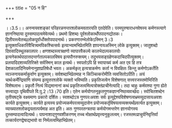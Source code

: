 +++
title = "05 न हि"

+++
  
  
।।3.5।। अनन्वयवशङ्कां परिहरन्ननन्तरश्लोकमवतारयति एतदेवेति।
परमपुरुषाराधनवेषस्य कर्मणस्त्यागे ज्ञाननिष्ठाया
दुस्सम्पादत्वमेवेत्यर्थः। प्रथमो हिशब्दः पूर्वश्लोकार्थोपपादनद्योतकः।
द्वितीयस्त्वेतच्छ्लोकपूर्वार्धोक्तोपपादनार्थः। प्रकरणारम्भेलोकेऽस्मिन्
3।3 इत्युक्ताधिकारिवैचित्र्यमपिकश्चित्सर्वः इत्याभ्यामभिप्रेतमिति
ज्ञापनायअस्मिन् लोके इत्युक्तम्। जातुशब्दो दिवसादिस्थूलकालपरः।
क्षणशब्दस्त्वत्रक्षणो व्यापारवैकल्ये कालभेदाल्पकालयोः
इत्यनेकार्थपाठात्तदन्तर्गताल्पकालविषय इत्यपौनरुक्त्यम्।
तदुभयसङ्ग्रहेणकदाचिदपीत्युक्तम्। प्रलयादिदशाव्यतिरिक्ते सर्वस्मिन् काल
इत्यर्थः। स्वपतोऽपि हि स्वापाख्यं कर्म अत एव हि तत्र
देशकालादिनियमेनानुज्ञाप्रतिषेधौ भवतः। अकर्मकृत् इत्यत्राकर्मणः कर्ता न
विवक्षितः किन्तु कर्मणोऽकर्तेति व्यञ्जनायकर्माकुर्वाण इत्युक्तम्।
सर्वशब्दाभिप्रेतमाह न किञ्चित्करोमीति व्यवसितोऽपीति। अयं
चार्थःकर्मेन्द्रियाणि संयम्य इत्युत्तरश्लोके व्यक्तो भविष्यति।
प्रकृतिजत्वेन विशेषणात् सत्त्वरजस्तमोभिरिति विशेषलाभः। प्रकृतौ नित्यं
विद्यमानानां कथं प्रकृतिजत्वमित्यत्रोक्तंप्राचीनेत्यादि। तदा चाहुः
कर्मवश्या गुणा ह्येते सत्त्वाद्याः पृथिवीपते वि.पु.2।13।70 इति। एतेन
कर्मयोगतनूकृतगुणकज्ञाननिष्ठव्यवच्छेदः। स्वोचितशब्देन तृतीयषट्के
वक्ष्यमाणः प्रकारो दर्शितः। स्वशब्दोऽत्र गुणपरःअवशः सर्वः
इत्युद्देश्यविशेषणत्वभ्रमव्युदासायअवशः कार्यते इत्युक्तम्। कार्यते
इत्यस्य प्रयोज्यकर्मपरत्वव्युदासेन
प्रयोज्यकर्तृविषयत्वव्यक्त्यर्थंप्रवर्त्यत इत्युक्तम्।
व्याख्यातश्लोकद्वयतात्पर्यमाह अत इति। अतः गुणपरतन्त्रतया कर्मयोगमन्तरेण
ज्ञानयोगस्य दुस्सम्पादत्वादित्यर्थः। पापनाशाद्गुणवशीकरणम् तच्च
मोक्षार्थप्रवृत्त्यनुकूलत्वम्। रजस्तमःप्राचुर्यनिवृत्तिर्वा
तत्कार्यरागद्वेषाद्यभावो वा निर्मलत्वमिहाभिप्रेतम्।  
  
